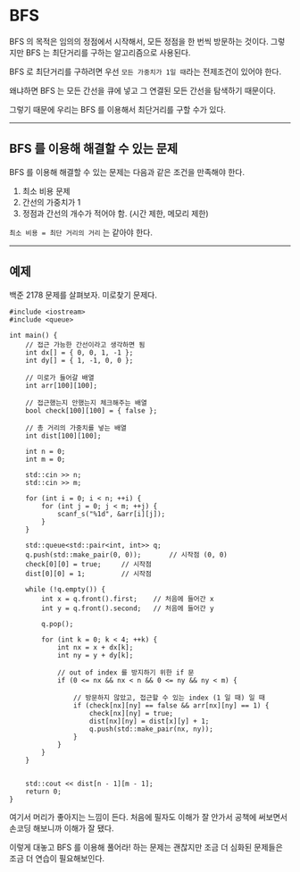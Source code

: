 # BFS
BFS 의 목적은 임의의 정점에서 시작해서, 모든 정점을 한 번씩 방문하는 것이다. 그렇지만 BFS 는 최단거리를 구하는 알고리즘으로 사용된다.

BFS 로 최단거리를 구하려면 우선 `모든 가중치가 1일 때`라는 전제조건이 있어야 한다.

왜냐하면 BFS 는 모든 간선을 큐에 넣고 그 연결된 모든 간선을 탐색하기 때문이다.

그렇기 때문에 우리는 BFS 를 이용해서 최단거리를 구할 수가 있다.

---

## BFS 를 이용해 해결할 수 있는 문제
BFS 를 이용해 해결할 수 있는 문제는 다음과 같은 조건을 만족해야 한다.

1. 최소 비용 문제
2. 간선의 가중치가 1
3. 정점과 간선의 개수가 적어야 함. (시간 제한, 메모리 제한)

`최소 비용 = 최단 거리의 거리` 는 같아야 한다. 

---

## 예제

백준 2178 문제를 살펴보자. 미로찾기 문제다.

```
#include <iostream>
#include <queue>

int main() {
	// 접근 가능한 간선이라고 생각하면 됨
	int dx[] = { 0, 0, 1, -1 };
	int dy[] = { 1, -1, 0, 0 };

	// 미로가 들어갈 배열
	int arr[100][100];

	// 접근했는지 안했는지 체크해주는 배열
	bool check[100][100] = { false };

	// 총 거리의 가중치를 넣는 배열
	int dist[100][100];

	int n = 0;
	int m = 0;

	std::cin >> n;
	std::cin >> m;

	for (int i = 0; i < n; ++i) {
		for (int j = 0; j < m; ++j) {
			scanf_s("%1d", &arr[i][j]);
		}
	}

	std::queue<std::pair<int, int>> q;
	q.push(std::make_pair(0, 0));		// 시작점 (0, 0)
	check[0][0] = true;		// 시작점
	dist[0][0] = 1;			// 시작점

	while (!q.empty()) {
		int x = q.front().first;	// 처음에 들어간 x
		int y = q.front().second;	// 처음에 들어간 y

		q.pop();

		for (int k = 0; k < 4; ++k) {
			int nx = x + dx[k];
			int ny = y + dy[k];

			// out of index 를 방지하기 위한 if 문
			if (0 <= nx && nx < n && 0 <= ny && ny < m) {

				// 방문하지 않았고, 접근할 수 있는 index (1 일 때) 일 때
				if (check[nx][ny] == false && arr[nx][ny] == 1) {
					check[nx][ny] = true;
					dist[nx][ny] = dist[x][y] + 1;
					q.push(std::make_pair(nx, ny));
				}
			}
		}
	}


	std::cout << dist[n - 1][m - 1];
	return 0;
}
```

여기서 머리가 좋아지는 느낌이 든다. 처음에 필자도 이해가 잘 안가서 공책에 써보면서 손코딩 해보니까 이해가 잘 됐다.

이렇게 대놓고 BFS 를 이용해 풀어라! 하는 문제는 괜찮지만 조금 더 심화된 문제들은 조금 더 연습이 필요해보인다.